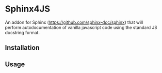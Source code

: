 # Sphinx4JS #

An addon for Sphinx (https://github.com/sphinx-doc/sphinx) that will perform autodocumentation of vanilla javascript code using the standard JS docstring format.

## Installation ##

## Usage ##
